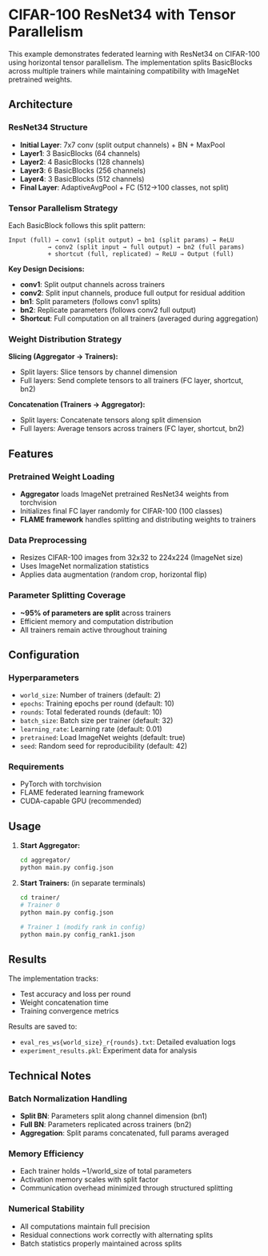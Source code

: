 # CIFAR-100 ResNet34 with Tensor Parallelism

This example demonstrates federated learning with ResNet34 on CIFAR-100 using horizontal tensor parallelism. The implementation splits BasicBlocks across multiple trainers while maintaining compatibility with ImageNet pretrained weights.

## Architecture

### ResNet34 Structure
- **Initial Layer**: 7x7 conv (split output channels) + BN + MaxPool
- **Layer1**: 3 BasicBlocks (64 channels)
- **Layer2**: 4 BasicBlocks (128 channels)
- **Layer3**: 6 BasicBlocks (256 channels)
- **Layer4**: 3 BasicBlocks (512 channels)
- **Final Layer**: AdaptiveAvgPool + FC (512→100 classes, not split)

### Tensor Parallelism Strategy

Each BasicBlock follows this split pattern:
```
Input (full) → conv1 (split output) → bn1 (split params) → ReLU 
           → conv2 (split input → full output) → bn2 (full params) 
           + shortcut (full, replicated) → ReLU → Output (full)
```

**Key Design Decisions:**
- **conv1**: Split output channels across trainers
- **conv2**: Split input channels, produce full output for residual addition
- **bn1**: Split parameters (follows conv1 splits)
- **bn2**: Replicate parameters (follows conv2 full output)
- **Shortcut**: Full computation on all trainers (averaged during aggregation)

### Weight Distribution Strategy

**Slicing (Aggregator → Trainers):**
- Split layers: Slice tensors by channel dimension
- Full layers: Send complete tensors to all trainers (FC layer, shortcut, bn2)

**Concatenation (Trainers → Aggregator):**
- Split layers: Concatenate tensors along split dimension
- Full layers: Average tensors across trainers (FC layer, shortcut, bn2)

## Features

### Pretrained Weight Loading
- **Aggregator** loads ImageNet pretrained ResNet34 weights from torchvision
- Initializes final FC layer randomly for CIFAR-100 (100 classes)
- **FLAME framework** handles splitting and distributing weights to trainers

### Data Preprocessing
- Resizes CIFAR-100 images from 32x32 to 224x224 (ImageNet size)
- Uses ImageNet normalization statistics
- Applies data augmentation (random crop, horizontal flip)

### Parameter Splitting Coverage
- **~95% of parameters are split** across trainers
- Efficient memory and computation distribution
- All trainers remain active throughout training

## Configuration

### Hyperparameters
- `world_size`: Number of trainers (default: 2)
- `epochs`: Training epochs per round (default: 10)
- `rounds`: Total federated rounds (default: 10)
- `batch_size`: Batch size per trainer (default: 32)
- `learning_rate`: Learning rate (default: 0.01)
- `pretrained`: Load ImageNet weights (default: true)
- `seed`: Random seed for reproducibility (default: 42)

### Requirements
- PyTorch with torchvision
- FLAME federated learning framework
- CUDA-capable GPU (recommended)

## Usage

1. **Start Aggregator:**
   ```bash
   cd aggregator/
   python main.py config.json
   ```

2. **Start Trainers:** (in separate terminals)
   ```bash
   cd trainer/
   # Trainer 0
   python main.py config.json
   
   # Trainer 1 (modify rank in config)
   python main.py config_rank1.json
   ```

## Results

The implementation tracks:
- Test accuracy and loss per round
- Weight concatenation time
- Training convergence metrics

Results are saved to:
- `eval_res_ws{world_size}_r{rounds}.txt`: Detailed evaluation logs
- `experiment_results.pkl`: Experiment data for analysis

## Technical Notes

### Batch Normalization Handling
- **Split BN**: Parameters split along channel dimension (bn1)
- **Full BN**: Parameters replicated across trainers (bn2)
- **Aggregation**: Split params concatenated, full params averaged

### Memory Efficiency
- Each trainer holds ~1/world_size of total parameters
- Activation memory scales with split factor
- Communication overhead minimized through structured splitting

### Numerical Stability
- All computations maintain full precision
- Residual connections work correctly with alternating splits
- Batch statistics properly maintained across splits
